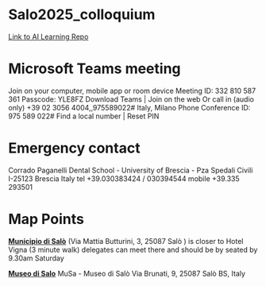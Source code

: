 # Salo2025_colloquium

[Link to AI Learning Repo](https://github.com/bresciacolloquium/bresciacolloquium_ai_hub)

# Microsoft Teams meeting
Join on your computer, mobile app or room device
Meeting ID: 332 810 587 361
Passcode: YLE8FZ
Download Teams | Join on the web
Or call in (audio only)
+39 02 3056 4004,,975589022# Italy, Milano
Phone Conference ID: 975 589 022#
Find a local number | Reset PIN

# Emergency contact
Corrado Paganelli
Dental School - University of Brescia - Pza Spedali Civili
I-25123 Brescia Italy
tel +39.030383424 / 030394544
mobile +39.335 293501

# Map Points

[**Municipio di Salò**](https://maps.app.goo.gl/x9jYHByVeU2F7qpg6)
(Via Mattia Butturini, 3, 25087 Salò ) is closer to Hotel Vigna (3 minute
walk) delegates can meet there and should be by seated by 9.30am Saturday

[**Museo di Salo**](https://maps.app.goo.gl/i5eqxzbkqkShGoCS6)
MuSa - Museo di Salò
Via Brunati, 9, 25087 Salò BS, Italy
